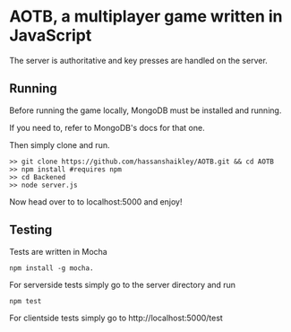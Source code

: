 # AOTB, a multiplayer game written in JavaScript

The server is authoritative and key presses are handled on the server.

## Running

Before running the game locally, MongoDB must be installed and running.

If you need to, refer to MongoDB's docs for that one.  

Then simply clone and run.

    >> git clone https://github.com/hassanshaikley/AOTB.git && cd AOTB
    >> npm install #requires npm
    >> cd Backened
    >> node server.js

Now head over to to localhost:5000 and enjoy!

## Testing

Tests are written in Mocha

    npm install -g mocha.

For serverside tests simply go to the server directory and run

    npm test

For clientside tests simply go to http://localhost:5000/test
